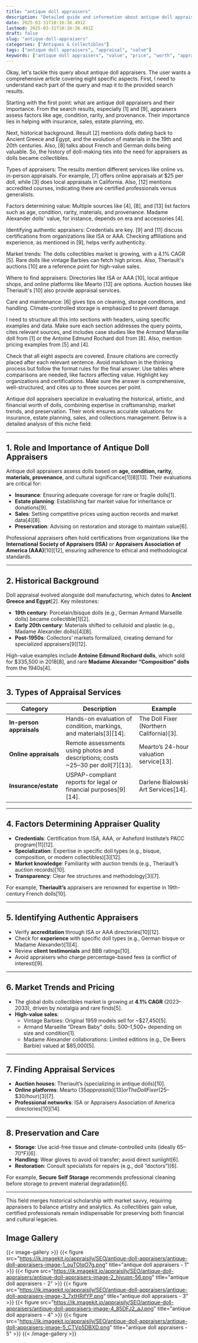 ```yaml
---
title: "antique doll appraisers"
description: "Detailed guide and information about antique doll appraisers"
date: 2025-03-31T10:16:36.491Z
lastmod: 2025-03-31T10:16:36.491Z
draft: false
slug: "antique-doll-appraisers"
categories: ["Antiques & Collectibles"]
tags: ["antique doll appraisers", "appraisal", "value"]
keywords: ["antique doll appraisers", "value", "price", "worth", "appraisal"]
---
```


<think>
Okay, let's tackle this query about antique doll appraisers. The user wants a comprehensive article covering eight specific aspects. First, I need to understand each part of the query and map it to the provided search results. 

Starting with the first point: what are antique doll appraisers and their importance. From the search results, especially [1] and [9], appraisers assess factors like age, condition, rarity, and provenance. Their importance lies in helping with insurance, sales, estate planning, etc. 

Next, historical background. Result [2] mentions dolls dating back to Ancient Greece and Egypt, and the evolution of materials in the 19th and 20th centuries. Also, [8] talks about French and German dolls being valuable. So, the history of doll-making ties into the need for appraisers as dolls became collectibles.

Types of appraisers: The results mention different services like online vs. in-person appraisals. For example, [7] offers online appraisals at $25 per doll, while [3] does local appraisals in California. Also, [12] mentions accredited courses, indicating there are certified professionals versus generalists.

Factors determining value: Multiple sources like [4], [8], and [13] list factors such as age, condition, rarity, materials, and provenance. Madame Alexander dolls' value, for instance, depends on era and accessories [4].

Identifying authentic appraisers: Credentials are key. [9] and [11] discuss certifications from organizations like ISA or AAA. Checking affiliations and experience, as mentioned in [9], helps verify authenticity.

Market trends: The dolls collectibles market is growing, with a 4.1% CAGR [5]. Rare dolls like vintage Barbies can fetch high prices. Also, Theriault's auctions [10] are a reference point for high-value sales.

Where to find appraisers: Directories like ISA or AAA [10], local antique shops, and online platforms like Mearto [13] are options. Auction houses like Theriault's [10] also provide appraisal services.

Care and maintenance: [6] gives tips on cleaning, storage conditions, and handling. Climate-controlled storage is emphasized to prevent damage.

I need to structure all this into sections with headers, using specific examples and data. Make sure each section addresses the query points, cites relevant sources, and includes case studies like the Armand Marseille doll from [1] or the Antoine Edmund Rochard doll from [8]. Also, mention pricing examples from [5] and [4].

Check that all eight aspects are covered. Ensure citations are correctly placed after each relevant sentence. Avoid markdown in the thinking process but follow the format rules for the final answer. Use tables where comparisons are needed, like factors affecting value. Highlight key organizations and certifications. Make sure the answer is comprehensive, well-structured, and cites up to three sources per point.
</think>

Antique doll appraisers specialize in evaluating the historical, artistic, and financial worth of dolls, combining expertise in craftsmanship, market trends, and preservation. Their work ensures accurate valuations for insurance, estate planning, sales, and collections management. Below is a detailed analysis of this niche field:

---

## 1. Role and Importance of Antique Doll Appraisers  
Antique doll appraisers assess dolls based on **age, condition, rarity, materials, provenance**, and cultural significance[1][8][13]. Their evaluations are critical for:  
- **Insurance**: Ensuring adequate coverage for rare or fragile dolls[1].  
- **Estate planning**: Establishing fair market value for inheritance or donations[9].  
- **Sales**: Setting competitive prices using auction records and market data[4][8].  
- **Preservation**: Advising on restoration and storage to maintain value[6].  

Professional appraisers often hold certifications from organizations like the **International Society of Appraisers (ISA)** or **Appraisers Association of America (AAA)**[10][12], ensuring adherence to ethical and methodological standards.

---

## 2. Historical Background  
Doll appraisal evolved alongside doll manufacturing, which dates to **Ancient Greece and Egypt**[2]. Key milestones:  
- **19th century**: Porcelain/bisque dolls (e.g., German Armand Marseille dolls) became collectible[1][2].  
- **Early 20th century**: Materials shifted to celluloid and plastic (e.g., Madame Alexander dolls)[4][8].  
- **Post-1950s**: Collectors’ markets formalized, creating demand for specialized appraisers[9][12].  

High-value examples include **Antoine Edmund Rochard dolls**, which sold for $335,500 in 2018[8], and rare **Madame Alexander “Composition” dolls** from the 1940s[4].

---

## 3. Types of Appraisal Services  
| **Category**          | **Description**                                                                 | **Example**                          |  
|------------------------|---------------------------------------------------------------------------------|--------------------------------------|  
| **In-person appraisals** | Hands-on evaluation of condition, markings, and materials[3][14].              | The Doll Fixer (Northern California)[3]. |  
| **Online appraisals**   | Remote assessments using photos and descriptions; costs ~$25–$30 per doll[7][13]. | Mearto’s 24-hour valuation service[13]. |  
| **Insurance/estate**    | USPAP-compliant reports for legal or financial purposes[9][14].                 | Darlene Bialowski Art Services[14].  |  

---

## 4. Factors Determining Appraiser Quality  
- **Credentials**: Certification from ISA, AAA, or Asheford Institute’s PACC program[11][12].  
- **Specialization**: Expertise in specific doll types (e.g., bisque, composition, or modern collectibles)[3][12].  
- **Market knowledge**: Familiarity with auction trends (e.g., Theriault’s auction records)[10].  
- **Transparency**: Clear fee structures and methodology[3][7].  

For example, **Theriault’s** appraisers are renowned for expertise in 19th-century French dolls[10].

---

## 5. Identifying Authentic Appraisers  
- Verify **accreditation** through ISA or AAA directories[10][12].  
- Check for **experience** with specific doll types (e.g., German bisque or Madame Alexander)[1][4].  
- Review **client testimonials** and BBB ratings[10].  
- Avoid appraisers who charge percentage-based fees (a conflict of interest)[9].  

---

## 6. Market Trends and Pricing  
- The global dolls collectibles market is growing at **4.1% CAGR** (2023–2033), driven by nostalgia and rare finds[5].  
- **High-value sales**:  
  - Vintage Barbies: Original 1959 models sell for ~$27,450[5].  
  - Armand Marseille “Dream Baby” dolls: $500–$1,500+ depending on size and condition[1].  
  - Madame Alexander collaborations: Limited editions (e.g., De Beers Barbie) valued at $85,000[5].  

---

## 7. Finding Appraisal Services  
- **Auction houses**: Theriault’s (specializing in antique dolls)[10].  
- **Online platforms**: Mearto ($35 appraisals)[13] or The Doll Fixer ($25–$30/hour)[3][7].  
- **Professional networks**: ISA or Appraisers Association of America directories[10][14].  

---

## 8. Preservation and Care  
- **Storage**: Use acid-free tissue and climate-controlled units (ideally 65–70°F)[6].  
- **Handling**: Wear gloves to avoid oil transfer; avoid direct sunlight[6].  
- **Restoration**: Consult specialists for repairs (e.g., doll “doctors”)[6].  

For example, **Secure Self Storage** recommends professional cleaning before storage to prevent material degradation[6].

---

This field merges historical scholarship with market savvy, requiring appraisers to balance artistry and analytics. As collectibles gain value, certified professionals remain indispensable for preserving both financial and cultural legacies.


## Image Gallery

{{< image-gallery >}}
  {{< figure src="https://ik.imagekit.io/appraisily/SEO/antique-doll-appraisers/antique-doll-appraisers-image-1_ouTOIqO7g.png" title="antique doll appraisers - 1" >}}
  {{< figure src="https://ik.imagekit.io/appraisily/SEO/antique-doll-appraisers/antique-doll-appraisers-image-2_hjyupn-56.png" title="antique doll appraisers - 2" >}}
  {{< figure src="https://ik.imagekit.io/appraisily/SEO/antique-doll-appraisers/antique-doll-appraisers-image-3_7xtHRifYP.png" title="antique doll appraisers - 3" >}}
  {{< figure src="https://ik.imagekit.io/appraisily/SEO/antique-doll-appraisers/antique-doll-appraisers-image-4_85DFJ2_aJ.png" title="antique doll appraisers - 4" >}}
  {{< figure src="https://ik.imagekit.io/appraisily/SEO/antique-doll-appraisers/antique-doll-appraisers-image-5_CTVp5DBXD.png" title="antique doll appraisers - 5" >}}
{{< /image-gallery >}}

